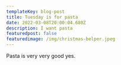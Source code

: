 ```yaml
---
templateKey: blog-post
title: Tuesday is for pasta
date: 2022-03-08T20:00:04.680Z
description: I want pasta
featuredpost: false
featuredimage: /img/christmas-belper.jpeg
---
```

Pasta is very very good yes.